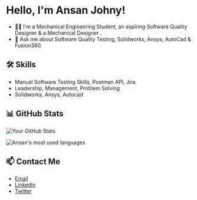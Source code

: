 # Hello, I'm Ansan Johny!

- 👨‍💻 I'm a Mechanical Engineering Student, an aspiring Software Quality Designer & a Mechanical Designer .
- 💬 Ask me about Software Quality Testing, Solidworks, Ansys, AutoCad & Fusion360.

## 🛠️ Skills

- Manual Software Testing Skills, Postman API, Jira
- Leadership, Management, Problem Solving 
- Solidworks, Ansys, Autocad

## 📊 GitHub Stats

![Your GitHub Stats](https://github-readme-stats.vercel.app/api?username=Ansanjohny&show_icons=true)

![Ansan's most used languages](https://github-readme-stats.sabesansathananthan.vercel.app/api/top-langs/?username=Ansanjohny&layout=compact&theme=radical)

 
  <!-- <img src="https://mulearn.org/embed/rank/ansanjohny@mulearn" width="200" height="200"></img> -->

## 📫 Contact Me

- <a href="mailto:ansanjohny03@gmail.com"><i class="far fa-envelope"></i> Email</a>
- <a href="https://www.linkedin.com/in/ansan-johny-6092aa190"><i class="fab fa-linkedin"></i> LinkedIn</a>
- <a href="https://twitter.com/ansan_johny"><i class="fab fa-twitter"></i> Twitter</a>
